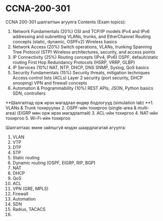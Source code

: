 # CCNA-200-301

CCNA 200-301 шалгалтын агуулга
Contents (Exam topics):
  1. Network Fundamentals (20%)
    OSI and TCP/IP models
    IPv4 and IPv6 addressing and subnetting
    VLANs, trunks, and EtherChannel
    Routing concepts (static, dynamic, OSPFv2)
    Wireless basics
  2. Network Access (20%)
    Switch operations, VLANs, trunking
    Spanning Tree Protocol (STP)
    Wireless architectures, security, and access points
  3. IP Connectivity (25%)
    Routing concepts (IPv4, IPv6)
    OSPF, default/static routing
    First Hop Redundancy Protocols (HSRP, VRRP, GLBP)
  4. IP Services (10%)
    NAT, NTP, DHCP, DNS
    SNMP, Syslog, QoS basics
  5. Security Fundamentals (15%)
    Security threats, mitigation techniques
    Access control lists (ACLs)
    Layer 2 security (port security, DHCP snooping)
    VPN and firewall concepts
  6. Automation & Programmability (10%)
    REST APIs, JSON, Python basics
    SDN, controllers

**Шалгалтад орж ирэх магадлал өндөр бодлогууд (simulation lab)
**1. VLANs & Trunk тохируулах
2. OSPF-ийн тохиргоо (single-area & multi-area) (EIGRP мөн орж ирэх магадлалтай)
3. ACL-ийн тохиргоо
4. NAT-ийн тохиргоо
5. Wi-Fi-ийн тохиргоо

Шалгалтаас өмнө зайлшгүй мэдэх шаардлагатай агуулга:
1. VLAN
2. VTP
3. DTP
4. STP
5. Static routing
6. Dynamic routing (OSPF, EIGRP, RIP, BGP)
7. NAT
8. DHCP
9. QoS
10. ACL
11. VPN (GRE, MPLS)
12. Firewall
13. Automation
14. SDN
15. Radius, TACACS
16. 
